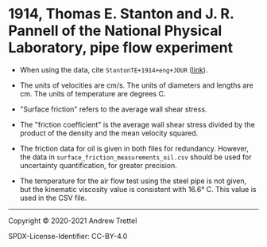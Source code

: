 # 1914, Thomas E. Stanton and J. R. Pannell of the National Physical Laboratory, pipe flow experiment

- When using the data, cite `StantonTE+1914+eng+JOUR`
  ([link](https://doi.org/10.1098/rsta.1914.0016)).

- The units of velocities are cm/s.  The units of diameters and lengths are cm.
  The units of temperature are degrees C.

- "Surface friction" refers to the average wall shear stress.

- The "friction coefficient" is the average wall shear stress divided by the
  product of the density and the mean velocity squared.

- The friction data for oil is given in both files for redundancy.  However,
  the data in `surface_friction_measurements_oil.csv` should be used for
  uncertainty quantification, for greater precision.

- The temperature for the air flow test using the steel pipe is not given, but
  the kinematic viscosity value is consistent with 16.6° C.  This value is used
  in the CSV file.

-------------------------------------------------------------------------------

Copyright © 2020-2021 Andrew Trettel

SPDX-License-Identifier: CC-BY-4.0

